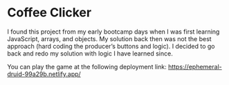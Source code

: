# Coffee Clicker

I found this project from my early bootcamp days when I was first learning JavaScript, arrays, and
objects. My solution back then was not the best approach (hard coding the producer’s buttons and
logic). I decided to go back and redo my solution with logic I have learned since.

You can play the game at the following deployment link: https://ephemeral-druid-99a29b.netlify.app/

